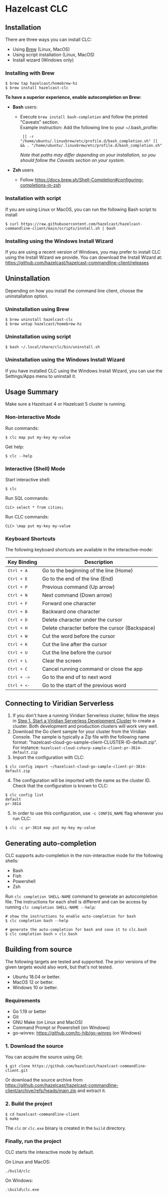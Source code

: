 # Hazelcast CLC

## Installation

There are three ways you can install CLC:

* Using [Brew](https://brew.sh) (Linux, MacOS)
* Using script installation (Linux, MacOS)
* Install wizard (Windows only)

### Installing with Brew

```
$ brew tap hazelcast/homebrew-hz
$ brew install hazelcast-clc
```

**To have a superior experience, enable autocompletion on Brew:**

* **Bash** users:
  * Execute `brew install bash-completion` and follow the printed "Caveats" section.  
    Example instruction:
    Add the following line to your ~/.bash_profile:
    ```
     [[ -r "/home/ubuntu/.linuxbrew/etc/profile.d/bash_completion.sh" ]] && . "/home/ubuntu/.linuxbrew/etc/profile.d/bash_completion.sh"
    ```
    *Note that paths may differ depending on your installation, so you should follow the Caveats section on your system.*

* **Zsh** users
  * Follow https://docs.brew.sh/Shell-Completion#configuring-completions-in-zsh 

### Installation with script

If you are using Linux or MacOS, you can run the following Bash script to install 

```
$ curl https://raw.githubusercontent.com/hazelcast/hazelcast-commandline-client/main/scripts/install.sh | bash
```

### Installing using the Windows Install Wizard

If you are using a recent version of Windows, you may prefer to install CLC using the Install Wizard we provide.
You can download the Install Wizard at: https://github.com/hazelcast/hazelcast-commandline-client/releases
  
## Uninstallation

Depending on how you install the command line client, choose the uninstallation option.

### Uninstallation using Brew

```
$ brew uninstall hazelcast-clc
$ brew untap hazelcast/homebrew-hz
```

### Uninstallation using script

```
$ bash ~/.local/share/clc/bin/uninstall.sh
```

### Uninstallation using the Windows Install Wizard

If you have installed CLC using the Windows Install Wizard, you can use the Settings/Apps menu to uninstall it.

## Usage Summary

Make sure a Hazelcast 4 or Hazelcast 5 cluster is running.

### Non-interactive Mode

Run commands:
```
$ clc map put my-key my-value
```

Get help:
```
$ clc --help
```

### Interactive (Shell) Mode

Start interactive shell:
```
$ clc
```

Run SQL commands:
```
CLC> select * from cities;
```

Run CLC commands:
```
CLC> \map put my-key my-value
```
 
### Keyboard Shortcuts

The following keyboard shortcuts are available in the interactive-mode:

| Key Binding         | Description                                    |
|---------------------|------------------------------------------------|
| <kbd>Ctrl + A</kbd> | Go to the beginning of the line (Home)         |
| <kbd>Ctrl + E</kbd> | Go to the end of the line (End)                |
| <kbd>Ctrl + P</kbd> | Previous command (Up arrow)                    |
| <kbd>Ctrl + N</kbd> | Next command (Down arrow)                      |
| <kbd>Ctrl + F</kbd> | Forward one character                          |
| <kbd>Ctrl + B</kbd> | Backward one character                         |
| <kbd>Ctrl + D</kbd> | Delete character under the cursor              |
| <kbd>Ctrl + H</kbd> | Delete character before the cursor (Backspace) |
| <kbd>Ctrl + W</kbd> | Cut the word before the cursor                 |
| <kbd>Ctrl + K</kbd> | Cut the line after the cursor                  |
| <kbd>Ctrl + U</kbd> | Cut the line before the cursor                 |
| <kbd>Ctrl + L</kbd> | Clear the screen                               |
| <kbd>Ctrl + C</kbd> | Cancel running command or close the app        |
| <kbd>Ctrl + -></kbd>| Go to the end of to next word                  |
| <kbd>Ctrl + <-</kbd>| Go to the start of the previous word           |

## Connecting to Viridian Serverless

1. If you don't have a running Viridian Serverless cluster, follow the steps in [Step 1. Start a Viridian Serverless Development Cluster](https://docs.hazelcast.com/cloud/get-started#step-1-start-a-viridian-serverless-development-cluster) to create a cluster.
  Both development and production clusters will work very well.
2. Download the Go client sample for your cluster from the Viridian Console. The sample is typically a Zip file with the following name format: "hazelcast-cloud-go-sample-client-CLUSTER-ID-default.zip". For instance: `hazelcast-cloud-csharp-sample-client-pr-3814-default.zip` 
3. Import the configuration with CLC:
  ```
  $ clc config import ~/hazelcast-cloud-go-sample-client-pr-3814-default.zip
  ```
4. The configuration will be imported with the name as the cluster ID. Check that the configuration is known to CLC:
  ```
  $ clc config list
  default
  pr-3814
  ```
5. In order to use this configuration, use `-c CONFIG_NAME` flag whenever you run CLC:
  ```
  $ clc -c pr-3814 map put my-key my-value
  ```

## Generating auto-completion

CLC supports auto-completion in the non-interactive mode for the following shells:
* Bash
* Fish
* Powershell
* Zsh

Run `clc completion SHELL-NAME` command to generate an autocompletion file.
The instructions for each shell is different and can be access by running `clc completion SHELL-NAME --help`:
```
# show the instructions to enable auto-completion for bash
$ clc completion bash --help

# generate the auto-completion for bash and save it to clc.bash
$ clc completion bash > clc.bash
```

## Building from source

The following targets are tested and supported.
The prior versions of the given targets would also work, but that's not tested. 

* Ubuntu 18.04 or better.
* MacOS 12 or better.
* Windows 10 or better.

### Requirements

* Go 1.19 or better
* Git
* GNU Make (on Linux and MacOS)
* Command Prompt or Powershell (on Windows) 
* go-winres: https://github.com/tc-hib/go-winres (on Windows)
 
### 1. Download the source

You can acquire the source using Git:

```
$ git clone https://github.com/hazelcast/hazelcast-commandline-client.git
```

Or download the source archive from https://github.com/hazelcast/hazelcast-commandline-client/archive/refs/heads/main.zip and extract it.

### 2. Build the project

```
$ cd hazelcast-commandline-client
$ make
```

The `clc` or `clc.exe` binary is created in the `build` directory.

### Finally, run the project

CLC starts the interactive mode by default.

On Linux and MacOS:
```
./build/clc
```

On Windows:
```
.\build\clc.exe
```
